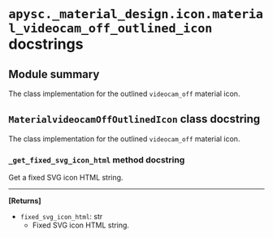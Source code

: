 # `apysc._material_design.icon.material_videocam_off_outlined_icon` docstrings

## Module summary

The class implementation for the outlined `videocam_off` material icon.

## `MaterialvideocamOffOutlinedIcon` class docstring

The class implementation for the outlined `videocam_off` material icon.

### `_get_fixed_svg_icon_html` method docstring

Get a fixed SVG icon HTML string.<hr>

**[Returns]**

- `fixed_svg_icon_html`: str
  - Fixed SVG icon HTML string.